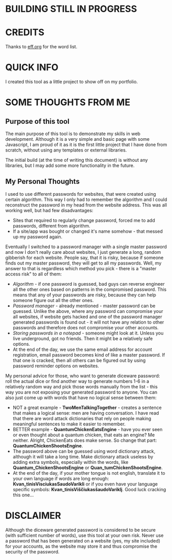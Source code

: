 # BUILDING STILL IN PROGRESS

# CREDITS

Thanks to [eff.org](https://www.eff.org/deeplinks/2016/07/new-wordlists-random-passphrases) for the word list.

# QUICK INFO
I created this tool as a little project to show off on my portfolio.

# SOME THOUGHTS FROM ME

## Purpose of this tool
The main purpose of this tool is to demonstrate my skills in web development. Although it is a very simple and basic page with some Javascript, I am proud of it as it is the first little project that I have done from scratch, without using any templates or external libraries.

The initial build (at the time of writing this document) is without any libraries, but I may add some more functionality in the future.

## My Personal Thoughts
I used to use different passwords for websites, that were created using certain algorithm. This way I only had to remember the algorithm and I could reconstruct the password in my head from the website address. This was all working well, but had few disadvantages:
* Sites that required to regularly change password, forced me to add passwords, different from algorithm.
* If a site/app was bought or changed it's name somehow - that messed up my password again.

Eventually I switched to a password manager with a single master password and now I don't really care about websites, I just generate a long, random gibberish for each website. People say, that it is risky, because if someone finds out my master password, they will get to all my passwords. Well, my answer to that is regardless which method you pick - there is a "master access risk" to all of them:
* *Algorithm* - if one password is guessed, bad guys can reverse engineer all the other ones based on patterns in the compromised password. This means that any of your passwords are risky, because they can help someone figure out all the other ones.
* *Password manager* - already mentioned - master password can be guessed. Unlike the above, where any password can compromise your all websites, if website gets hacked and one of the password manager generated passwords is found out - it will not have any relation to other passwords and therefore does not compromise your other accounts.
* *Storing passwords in a notepad* - someone might look at it. Unless you live underground, got no friends. Then it might be a relatively safe options.
* At the end of the day, we use the same email address for account registration, email password becomes kind of like a master password. If that one is cracked, then all others can be figured out by using password reminder options on websites.

My personal advice for those, who want to generate diceware password: roll the actual dice or find another way to generate numbers 1-6 in a relatively random way and pick those words manually from the list - this way you are not exposing your generated password to anyone. You can also just come up with words that have no logical sense between them:
* NOT a great example - **TwoMenTalkingTogether** - creates a sentence that makes a logical sense: men are having conversation. I have read that there are word attack dictionaries that rely on people making meaningful sentences to make it easier to remember.
* BETTER example - **QuantumChickenEatsEngine** - have you ever seen or even thought about a quantum chicken, that eats an engine? Me neither. Alright, ChickenEats does make sense. So change that part: **QuantumChickenShootsEngine**.
* The password above can be guessed using word dictionary attack, although it will take a long time. Make dictionary attack useless by adding extra symbols, especially within the words, like **Quantum_ChickenShootsEngine** or **Quan_tumChickenShootsEngine**.
* At the end of the day, if your mother tongue is not english, translate it to your own language if words are long enough: **Kvan_tinisVisciukasSaudoVarikli** or if you even have your language specific symbols: **Kvan_tinisViščiukasšaudoVariklį**. Good luck cracking this one...

# DISCLAIMER
Although the diceware generated password is considered to be secure (with sufficient number of words), use this tool at your own risk. Never use a password that has been generated on a website (yes, my site included) for your accounts, as the website may store it and thus compromise the security of the password.
